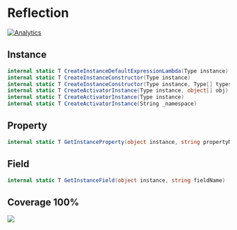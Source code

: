# Reflection
[![Analytics](https://ga-beacon.appspot.com/UA-68658653-1/reflection/readme)](https://github.com/igrigorik/ga-beacon)

## Instance
```c#
internal static T CreateInstanceDefaultExpressionLambda(Type instance)
internal static T CreateInstanceConstructor(Type instance)
internal static T CreateInstanceConstructor(Type instance, Type[] typesObject, object[] obj)
internal static T CreateActivatorInstance(Type instance, object[] obj)
internal static T CreateActivatorInstance(Type instance)
internal static T CreateActivatorInstance(String _namespace)
```

## Property
```c#
internal static T GetInstanceProperty(object instance, string propertyName);
```

## Field
```c#
internal static T GetInstanceField(object instance, string fieldName)
```

## Coverage 100%

![](http://i.imgur.com/I9KcngV.png?1)



